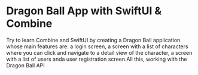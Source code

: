 #  Dragon Ball App with SwiftUI & Combine

Try to learn Combine and SwiftUI by creating a Dragon Ball application whose main features are: a login screen, a screen with a list of characters where you can click and navigate to a detail view of the character, a screen with a list of users anda user registration screen.All this, working with the Dragon Ball API

